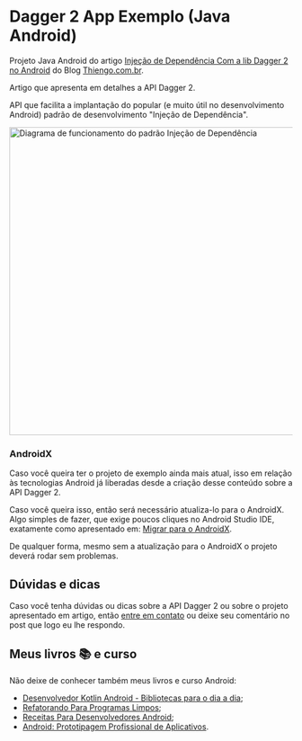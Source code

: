 # Dagger 2 App Exemplo (Java Android)

Projeto Java Android do artigo [Injeção de Dependência Com a lib Dagger 2 no Android](https://www.thiengo.com.br/injecao-de-dependencia-com-a-lib-dagger-2-no-android) do Blog [Thiengo.com.br](https://www.thiengo.com.br).

Artigo que apresenta em detalhes a API Dagger 2.

API que facilita a implantação do popular (e muito útil no desenvolvimento Android) padrão de desenvolvimento "Injeção de Dependência".

<img src="https://www.thiengo.com.br/img/post/normal/hp9qiemuckue2k687qi10dfa604ddf4be00a7c41535cf2e43bfbba37d5.png" width="548" alt="Diagrama de funcionamento do padrão Injeção de Dependência">

### AndroidX

Caso você queira ter o projeto de exemplo ainda mais atual, isso em relação às tecnologias Android já liberadas desde a criação desse conteúdo sobre a API Dagger 2.

Caso você queira isso, então será necessário atualiza-lo para o AndroidX. Algo simples de fazer, que exige poucos cliques no Android Studio IDE, exatamente como apresentado em: [Migrar para o AndroidX](https://developer.android.com/jetpack/androidx/migrate?hl=pt-br).

De qualquer forma, mesmo sem a atualização para o AndroidX o projeto deverá rodar sem problemas.

## Dúvidas e dicas

Caso você tenha dúvidas ou dicas sobre a API Dagger 2 ou sobre o projeto apresentado em artigo, então [entre em contato](https://www.thiengo.com.br/contato) ou deixe seu comentário no post que logo eu lhe respondo.

## Meus livros 📚 e curso

Não deixe de conhecer também meus livros e curso Android:

- [Desenvolvedor Kotlin Android - Bibliotecas para o dia a dia](https://www.thiengo.com.br/livro-desenvolvedor-kotlin-android);
- [Refatorando Para Programas Limpos](https://www.thiengo.com.br/livro-refatorando-para-programas-limpos);
- [Receitas Para Desenvolvedores Android](https://www.thiengo.com.br/livro-receitas-para-desenvolvedores-android);
- [Android: Prototipagem Profissional de Aplicativos](https://www.udemy.com/course/android-prototipagem-profissional-de-aplicativos/?locale=pt_BR&persist_locale=).
